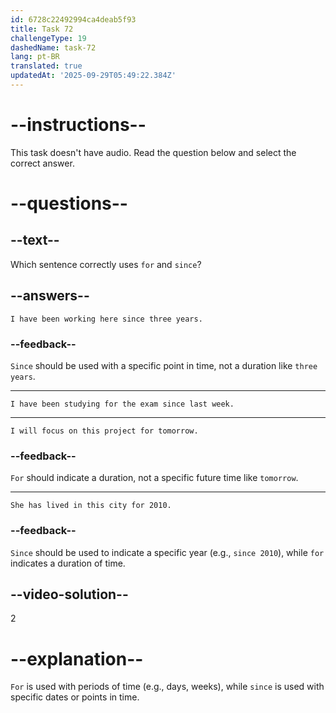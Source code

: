 ```yaml
---
id: 6728c22492994ca4deab5f93
title: Task 72
challengeType: 19
dashedName: task-72
lang: pt-BR
translated: true
updatedAt: '2025-09-29T05:49:22.384Z'
---
```


# --instructions--

This task doesn't have audio. Read the question below and select the correct answer.

# --questions--

## --text--

Which sentence correctly uses `for` and `since`?

## --answers--

`I have been working here since three years.`

### --feedback--

`Since` should be used with a specific point in time, not a duration like `three years`.

---

`I have been studying for the exam since last week.`

---

`I will focus on this project for tomorrow.`

### --feedback--

`For` should indicate a duration, not a specific future time like `tomorrow`.

---

`She has lived in this city for 2010.`

### --feedback--

`Since` should be used to indicate a specific year (e.g., `since 2010`), while `for` indicates a duration of time.

## --video-solution--

2

# --explanation--

`For` is used with periods of time (e.g., days, weeks), while `since` is used with specific dates or points in time.

